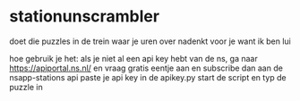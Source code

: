 # stationunscrambler

doet die puzzles in de trein waar je uren over nadenkt voor je want ik ben lui

hoe gebruik je het:
als je niet al een api key hebt van de ns, ga naar https://apiportal.ns.nl/ en vraag gratis eentje aan en subscribe dan aan de nsapp-stations api
paste je api key in de apikey.py
start de script en typ de puzzle in

